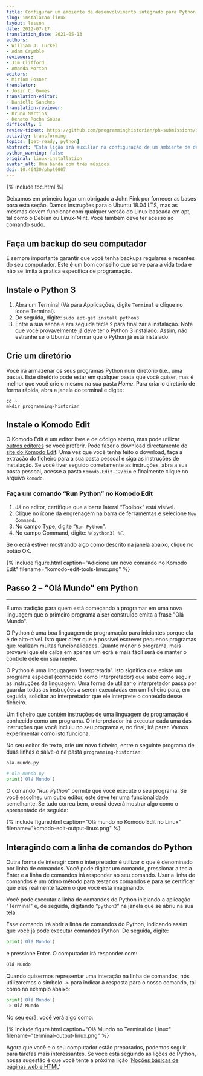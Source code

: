 ```yaml
---
title: Configurar um ambiente de desenvolvimento integrado para Python (Linux)
slug: instalacao-linux
layout: lesson
date: 2012-07-17
translation_date: 2021-05-13
authors:
- William J. Turkel
- Adam Crymble
reviewers:
- Jim Clifford
- Amanda Morton
editors:
- Miriam Posner
translator:
- Josir C. Gomes
translation-editor:
- Danielle Sanches
translation-reviewer:
- Bruno Martins
- Renato Rocha Souza
difficulty: 1
review-ticket: https://github.com/programminghistorian/ph-submissions/issues/323
activity: transforming
topics: [get-ready, python]
abstract: "Esta lição irá auxiliar na configuração de um ambiente de desenvolvimento integrado para o Python num computador com o Sistema Operacional Linux."
python_warning: false
original: linux-installation
avatar_alt: Uma banda com três músicos
doi: 10.46430/phpt0007
---
```


{% include toc.html %}



Deixamos em primeiro lugar um obrigado a John Fink por fornecer as bases para esta seção. Damos instruções para o Ubuntu 18.04 LTS, mas as mesmas devem funcionar com qualquer versão do Linux baseada em apt, tal como o Debian ou Linux-Mint. Você também deve ter acesso ao comando sudo.

## Faça um backup do seu computador

É sempre importante garantir que você tenha backups regulares e recentes do seu computador. Este é um bom conselho que serve para a vida toda e não se limita à pratica específica de programação.

## Instale o Python 3

1.  Abra um Terminal (Vá para Applicações, digite `Terminal` e clique no ícone Terminal).
2.  De seguida, digite: `sudo apt-get install python3`
3.  Entre a sua senha e em seguida tecle `S` para finalizar a instalação. 
Note que você provavelmente já deve ter o Python 3 instalado. Assim, não estranhe se o Ubuntu informar que o Python já está instalado.

## Crie um diretório

Você irá armazenar os seus programas Python num diretório (i.e., uma pasta). Este diretório pode estar em qualquer pasta que você quiser,
mas é melhor que você crie o mesmo na sua pasta *Home*. Para criar o diretório de forma rápida, abra a janela do terminal e digite: 

```
cd ~
mkdir programming-historian
```

## Instale o Komodo Edit

O Komodo Edit é um editor livre e de código aberto, mas pode utilizar [outros editores][] se você preferir. Pode fazer o download directamente do [site do Komodo Edit][]. Uma vez que você tenha feito o download, faça a extração do ficheiro para a sua pasta pessoal e siga as instruções de instalação. Se você tiver seguido corretamente as instruções, abra a sua pasta pessoal, acesse a pasta `Komodo-Edit-12/bin` e finalmente clique no arquivo `komodo`.

### Faça um comando “Run Python” no Komodo Edit

1.  Já no editor, certifique que a barra lateral “Toolbox” está visível.
2.  Clique no ícone da engrenagem na barra de ferramentas e selecione `New Command`.
3.  No campo Type, digite “`Run Python`”.
4.  No campo Command, digite: `%(python3) %F`. 

Se o ecrã estiver mostrando algo como descrito na janela abaixo, clique no botão OK.

{% include figure.html caption="Adicione um novo comando no Komodo Edit" filename="komodo-edit-tools-linux.png" %}

## Passo 2 – “Olá Mundo” em Python
--------------------------------

É uma tradição para quem está começando a programar em uma nova linguagem que o primeiro programa a ser construído emita a frase "Olá Mundo". 

O Python é uma boa linguagem de programação para iniciantes porque ela é de alto-nível.
Isto quer dizer que é possível escrever pequenos programas que realizam muitas funcionalidades. 
Quanto menor o programa, mais provável que ele caiba em apenas um ecrã e mais fácil será de manter o controle dele em sua mente.

O Python é uma lingugagem 'interpretada'. Isto significa que existe um programa especial (conhecido como Interpretador) que sabe como seguir as instruções da linguagem. Uma forma de utilizar o interpretador passa por guardar todas as instruções a serem executadas em um ficheiro para, em seguida, solicitar ao interpretador que ele interprete o conteúdo desse ficheiro.  

Um ficheiro que contém instruções de uma linguagem de programação é conhecido como um programa. O interpretador irá executar cada uma das instruções que você incluiu no seu programa e, no final, irá parar. Vamos experimentar como isto funciona.

No seu editor de texto, crie um novo ficheiro, entre o seguinte programa de duas linhas e salve-o na pasta `programming-historian`:
 
`ola-mundo.py`

``` python
# ola-mundo.py
print('Olá Mundo')
```

O comando “*Run Python*” permite que você execute o seu programa. Se você escolheu um outro editor, este deve ter uma funcionalidade semelhante. Se tudo correu bem, o ecrã deverá mostrar algo como o apresentado de seguida:

{% include figure.html caption="Olá mundo no Komodo Edit no Linux" filename="komodo-edit-output-linux.png" %}

## Interagindo com a linha de comandos do Python

Outra forma de interagir com o interpretador é utilizar o que é denominado por linha de comandos.
Você pode digitar um comando, pressionar a tecla Enter e a linha de comandos irá responder ao seu comando.
Usar a linha de comandos é um ótimo método para testar os comandos e para se certificar que eles realmente fazem o que você está imaginando.

Você pode executar a linha de comandos do Python iniciando a aplicação "Terminal" e, de seguida, digitando “`python3`” na janela que se abriu na sua tela. 

Esse comando irá abrir a linha de comandos do Python, indicando assim que você já pode executar comandos Python. De seguida, digite:

``` python
print('Olá Mundo')
```

e pressione Enter. O computador irá responder com:

``` python
Olá Mundo
```

Quando quisermos representar uma interação na linha de comandos, nós utilizaremos o símbolo `->` para indicar a resposta para o nosso comando, tal como no exemplo abaixo:

``` python
print('Olá Mundo')
-> Olá Mundo
```

No seu ecrã, você verá algo como:

{% include figure.html caption="Olá Mundo no Terminal do Linux" filename="terminal-output-linux.png" %}

Agora que você e o seu computador estão preparados, podemos seguir para tarefas mais interessantes. Se você está seguindo as lições do Python, 
nossa sugestão é que você tente a próxima lição ‘[Noções básicas de páginas web e HTML][]‘

  [outros editores]: https://wiki.python.org/moin/PythonEditors/
  [site do Komodo Edit]: https://www.activestate.com/products/komodo-ide/downloads/edit/
  [Noções básicas de páginas web e HTML]: nocoes-basicas-paginas-web-html
